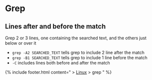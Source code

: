 # Grep

## Lines after and before the match
Grep 2 or 3 lines, one containing the searched text, and the others just below or over it
* `grep -A2 SEARCHED_TEXT`	tells grep to include 2 line after the match
* `grep -B1 SEARCHED_TEXT`	tells grep to include 1 line before the match
* `-C`	includes lines both before and after the match

{% include footer.html content=" > [Linux](/linux) > grep " %}